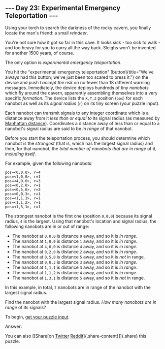 --- Day 23: Experimental Emergency Teleportation ---
----------------------------------------------------

Using your torch to search the darkness of the rocky cavern, you finally
locate the man's friend: a small *reindeer*.

You're not sure how it got so far in this cave. It looks sick - too sick
to walk - and too heavy for you to carry all the way back. Sleighs won't
be invented for another 1500 years, of course.

The only option is *experimental emergency teleportation*.

You hit the "experimental emergency teleportation"
[button]{title="We've always had this button; we've just been too scared to press it."}
on the device and push *I accept the risk* on no fewer than 18 different
warning messages. Immediately, the device deploys hundreds of tiny
*nanobots* which fly around the cavern, apparently assembling themselves
into a very specific *formation*. The device lists the `X,Y,Z` position
(`pos`) for each nanobot as well as its *signal radius* (`r`) on its
tiny screen (your puzzle input).

Each nanobot can transmit signals to any integer coordinate which is a
distance away from it *less than or equal to* its signal radius (as
measured by [Manhattan
distance](https://en.wikipedia.org/wiki/Taxicab_geometry)). Coordinates
a distance away of less than or equal to a nanobot's signal radius are
said to be *in range* of that nanobot.

Before you start the teleportation process, you should determine which
nanobot is the *strongest* (that is, which has the largest signal
radius) and then, for that nanobot, the *total number of nanobots that
are in range* of it, *including itself*.

For example, given the following nanobots:

    pos=<0,0,0>, r=4
    pos=<1,0,0>, r=1
    pos=<4,0,0>, r=3
    pos=<0,2,0>, r=1
    pos=<0,5,0>, r=3
    pos=<0,0,3>, r=1
    pos=<1,1,1>, r=1
    pos=<1,1,2>, r=1
    pos=<1,3,1>, r=1

The strongest nanobot is the first one (position `0,0,0`) because its
signal radius, `4` is the largest. Using that nanobot's location and
signal radius, the following nanobots are in or out of range:

-   The nanobot at `0,0,0` is distance `0` away, and so it is *in
    range*.
-   The nanobot at `1,0,0` is distance `1` away, and so it is *in
    range*.
-   The nanobot at `4,0,0` is distance `4` away, and so it is *in
    range*.
-   The nanobot at `0,2,0` is distance `2` away, and so it is *in
    range*.
-   The nanobot at `0,5,0` is distance `5` away, and so it is *not* in
    range.
-   The nanobot at `0,0,3` is distance `3` away, and so it is *in
    range*.
-   The nanobot at `1,1,1` is distance `3` away, and so it is *in
    range*.
-   The nanobot at `1,1,2` is distance `4` away, and so it is *in
    range*.
-   The nanobot at `1,3,1` is distance `5` away, and so it is *not* in
    range.

In this example, in total, `7` nanobots are in range of the nanobot with
the largest signal radius.

Find the nanobot with the largest signal radius. *How many nanobots are
in range* of its signals?

To begin, [get your puzzle input](23/input).

Answer:

You can also [\[Share[on
[Twitter](https://twitter.com/intent/tweet?text=%22Experimental+Emergency+Teleportation%22+%2D+Day+23+%2D+Advent+of+Code+2018&url=https%3A%2F%2Fadventofcode%2Ecom%2F2018%2Fday%2F23&related=ericwastl&hashtags=AdventOfCode)
[Reddit](http://www.reddit.com/submit?url=https%3A%2F%2Fadventofcode%2Ecom%2F2018%2Fday%2F23&title=%22Experimental+Emergency+Teleportation%22+%2D+Day+23+%2D+Advent+of+Code+2018)]{.share-content}\]]{.share}
this puzzle.
